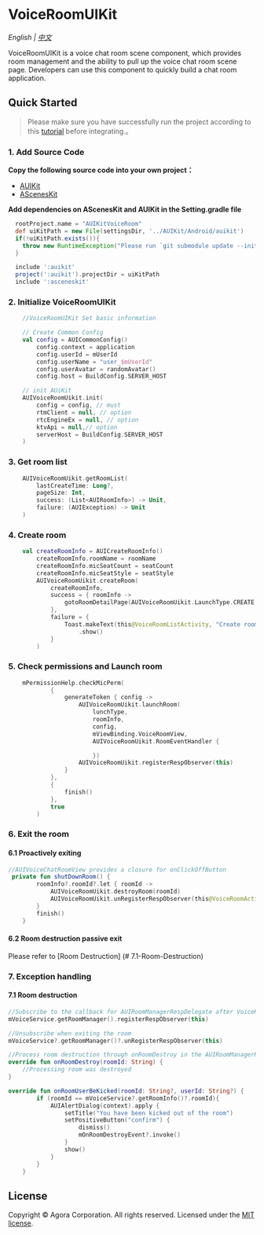 # VoiceRoomUIKit

*English | [中文](VoiceRoomUIKit_zh.md)*

VoiceRoomUIKit is a voice chat room scene component, which provides room management and the ability to pull up the voice chat room scene page. Developers can use this component to quickly build a chat room application.


## Quick Started
> Please make sure you have successfully run the project according to this [tutorial](../Example/AUIKitVoiceRoom/README.md) before integrating.。

### 1. Add Source Code

**Copy the following source code into your own project：**

- [AUIKit](../AUIKit)
- [AScenesKit](../AScenesKit)

**Add dependencies on AScenesKit and AUIKit in the Setting.gradle file**

```gradle
  rootProject.name = "AUIKitVoiceRoom"
  def uiKitPath = new File(settingsDir, '../AUIKit/Android/auikit')
  if(!uiKitPath.exists()){
    throw new RuntimeException("Please run `git submodule update --init` in AUIKitVoiceRoom root direction.")
  }

  include ':auikit'
  project(':auikit').projectDir = uiKitPath
  include ':asceneskit'
```


### 2. Initialize VoiceRoomUIKit
```kotlin
    //VoiceRoomUIKit Set basic information

    // Create Common Config
    val config = AUICommonConfig()
        config.context = application
        config.userId = mUserId
        config.userName = "user_$mUserId"
        config.userAvatar = randomAvatar()
        config.host = BuildConfig.SERVER_HOST

    // init AUiKit
    AUIVoiceRoomUikit.init(
        config = config, // must
        rtmClient = null, // option
        rtcEngineEx = null, // option
        ktvApi = null,// option
        serverHost = BuildConfig.SERVER_HOST
    )
```

### 3. Get room list
```kotlin
    AUIVoiceRoomUikit.getRoomList(
        lastCreateTime: Long?,
        pageSize: Int,
        success: (List<AUIRoomInfo>) -> Unit,
        failure: (AUIException) -> Unit
    )
```

### 4. Create room
```kotlin
    val createRoomInfo = AUICreateRoomInfo()
        createRoomInfo.roomName = roomName
        createRoomInfo.micSeatCount = seatCount
        createRoomInfo.micSeatStyle = seatStyle
        AUIVoiceRoomUikit.createRoom(
            createRoomInfo,
            success = { roomInfo ->
                gotoRoomDetailPage(AUIVoiceRoomUikit.LaunchType.CREATE,roomInfo)
            },
            failure = {
                Toast.makeText(this@VoiceRoomListActivity, "Create room failed!", Toast.LENGTH_SHORT)
                    .show()
            }
        )
```

### 5. Check permissions and Launch room
```kotlin
    mPermissionHelp.checkMicPerm(
            {
                generateToken { config ->
                    AUIVoiceRoomUikit.launchRoom(
                        lunchType,
                        roomInfo,
                        config,
                        mViewBinding.VoiceRoomView,
                        AUIVoiceRoomUikit.RoomEventHandler {

                        })
                    AUIVoiceRoomUikit.registerRespObserver(this)
                }
            },
            {
                finish()
            },
            true
        )
```

### 6. Exit the room
#### 6.1 Proactively exiting
```kotlin
//AUIVoiceChatRoomView provides a closure for onClickOffButton
 private fun shutDownRoom() {
        roomInfo?.roomId?.let { roomId ->
            AUIVoiceRoomUikit.destroyRoom(roomId)
            AUIVoiceRoomUikit.unRegisterRespObserver(this@VoiceRoomActivity)
        }
        finish()
    }
```

#### 6.2 Room destruction passive exit
Please refer to [Room Destruction] (# 7.1-Room-Destruction)


### 7. Exception handling
#### 7.1 Room destruction
```kotlin
//Subscribe to the callback for AUIRoomManagerRespDelegate after VoiceRoomUIKit. shared. launchRoom
mVoiceService.getRoomManager().registerRespObserver(this)

//Unsubscribe when exiting the room
mVoiceService?.getRoomManager()?.unRegisterRespObserver(this)

//Process room destruction through onRoomDestroy in the AUIRoomManagerRespDelegate callback method
override fun onRoomDestroy(roomId: String) {
    //Processing room was destroyed
}

override fun onRoomUserBeKicked(roomId: String?, userId: String?) {
        if (roomId == mVoiceService?.getRoomInfo()?.roomId){
            AUIAlertDialog(context).apply {
                setTitle("You have been kicked out of the room")
                setPositiveButton("confirm") {
                    dismiss()
                    mOnRoomDestroyEvent?.invoke()
                }
                show()
            }
        }
    }
```

## License
Copyright © Agora Corporation. All rights reserved.
Licensed under the [MIT license](../LICENSE).

